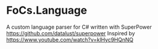 # FoCs.Language
A custom language parser for C# written with SuperPower https://github.com/datalust/superpower
Inspired by https://www.youtube.com/watch?v=klHyc9HQnNQ
